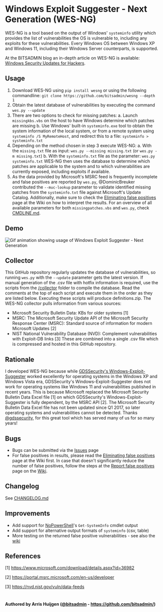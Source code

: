 # Windows Exploit Suggester - Next Generation (WES-NG)
WES-NG is a tool based on the output of Windows' `systeminfo` utility which provides the list of vulnerabilities the OS is vulnerable to, including any exploits for these vulnerabilities. Every Windows OS between Windows XP and Windows 11, including their Windows Server counterparts, is supported.

At the BITSADMIN blog an in-depth article on WES-NG is available: [Windows Security Updates for Hackers](https://blog.bitsadmin.com/blog/windows-security-updates-for-hackers).

## Usage
1. Download WES-NG using `pip install wesng` or using the following commandline: `git clone https://github.com/bitsadmin/wesng --depth 1`
2. Obtain the latest database of vulnerabilities by executing the command `wes.py --update`
3. There are two options to check for missing patches:
    a. Launch `missingkbs.vbs` on the host to have Windows determine which patches are missing
    b. Use Windows' built-in `systeminfo.exe` tool to obtain the system information of the local system, or from a remote system using `systeminfo /S MyRemoteHost`, and redirect this to a file: `systeminfo > systeminfo.txt`
4. Depending on the method chosen in step 3 execute WES-NG:
    a. With the `missing.txt` file as input: `wes.py --missing missing.txt` (or `wes.py -m missing.txt`)
    b. With the `systeminfo.txt` file as the parameter: `wes.py systeminfo.txt`
WES-NG then uses the database to determine which patches are applicable to the system and to which vulnerabilities are currently exposed, including exploits if available.
5. As the data provided by Microsoft's MSRC feed is frequently incomplete and false positives are reported by `wes.py`, @DominicBreuker contributed the `--muc-lookup` parameter to validate identified missing patches from the `systeminfo.txt` file against Microsoft's Update Catalog. Additionally, make sure to check the [Eliminating false positives](https://github.com/bitsadmin/wesng/wiki/Eliminating-false-positives) page at the Wiki on how to interpret the results.
For an overview of all available parameters for both `missingpatches.vbs` and `wes.py`, check [CMDLINE.md](https://github.com/bitsadmin/wesng/blob/master/CMDLINE.md).

## Demo
![Gif animation showing usage of Windows Exploit Suggester - Next Generation](https://raw.githubusercontent.com/bitsadmin/wesng/master/demo.gif)

## Collector
This GitHub repository regularly updates the database of vulnerabilities, so running `wes.py` with the `--update` parameter gets the latest version.
If manual generation of the .csv file with hotfix information is required, use the scripts from the [/collector](collector) folder to compile the database. Read the comments at the top of each script and execute them in the order as they are listed below. Executing these scripts will produce definitions.zip.
The WES-NG collector pulls information from various sources:
- Microsoft Security Bulletin Data: KBs for older systems [1]
- MSRC: The Microsoft Security Update API of the Microsoft Security Response Center (MSRC): Standard source of information for modern Microsoft Updates [2]
- NIST National Vulnerability Database (NVD): Complement vulnerabilities with Exploit-DB links [3]
These are combined into a single .csv file which is compressed and hosted in this GitHub repository.

## Rationale
I developed WES-NG because while [GDSSecurity's Windows-Exploit-Suggester](https://github.com/GDSSecurity/Windows-Exploit-Suggester/) worked excellently for operating systems in the Windows XP and Windows Vista era, GDSSecurity's Windows-Exploit-Suggester does not work for operating systems like Windows 11 and vulnerabilities published in recent years. This is because Microsoft replaced the Microsoft Security Bulletin Data Excel file [1] on which GDSSecurity's Windows-Exploit-Suggester is fully dependent, by the MSRC API [2]. The Microsoft Security Bulletin Data Excel file has not been updated since Q1 2017, so later operating systems and vulnerabilities cannot be detected. Thanks [@gdssecurity](https://twitter.com/gdssecurity), for this great tool which has served many of us for so many years!

## Bugs
- Bugs can be submitted via the [Issues](https://github.com/bitsadmin/wesng/issues) page
- For false positives in results, please read the [Eliminating false positives](https://github.com/bitsadmin/wesng/wiki/Eliminating-false-positives) page at the Wiki first. In case that doesn't significantly reduce the number of false positives, follow the steps at the [Report false positives](https://github.com/bitsadmin/wesng/wiki/Reporting-false-positives) page on the [Wiki](https://github.com/bitsadmin/wesng/wiki).

## Changelog
See [CHANGELOG.md](https://github.com/bitsadmin/wesng/blob/master/CHANGELOG.md)

## Improvements
- Add support for [NoPowerShell](https://github.com/bitsadmin/nopowershell/)'s `Get-SystemInfo` cmdlet output
- Add support for alternative output formats of `systeminfo` (csv, table)
- More testing on the returned false positive vulnerabilities - see also the [wiki](https://github.com/bitsadmin/wesng/wiki)

## References
[1] https://www.microsoft.com/download/details.aspx?id=36982

[2] https://portal.msrc.microsoft.com/en-us/developer

[3] https://nvd.nist.gov/vuln/data-feeds

#
**Authored by Arris Huijgen ([@bitsadmin](https://twitter.com/bitsadmin/) - https://github.com/bitsadmin/)**
